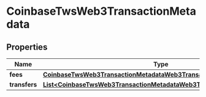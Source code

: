 
# CoinbaseTwsWeb3TransactionMetadata

## Properties
Name | Type | Description | Notes
------------ | ------------- | ------------- | -------------
**fees** | [**CoinbaseTwsWeb3TransactionMetadataWeb3TransactionFees**](CoinbaseTwsWeb3TransactionMetadataWeb3TransactionFees.md) |  |  [optional]
**transfers** | [**List&lt;CoinbaseTwsWeb3TransactionMetadataWeb3TransactionAssetTransfer&gt;**](CoinbaseTwsWeb3TransactionMetadataWeb3TransactionAssetTransfer.md) |  |  [optional]



